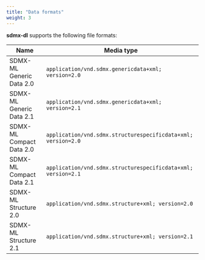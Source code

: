 ```yaml
---
title: "Data formats"
weight: 3
---
```


**sdmx-dl** supports the following file formats:

| Name | Media type |
| --- | --- |
| SDMX-ML Generic Data 2.0 | `application/vnd.sdmx.genericdata+xml; version=2.0` |
| SDMX-ML Generic Data 2.1 | `application/vnd.sdmx.genericdata+xml; version=2.1`  |
| SDMX-ML Compact Data 2.0 | `application/vnd.sdmx.structurespecificdata+xml; version=2.0` |
| SDMX-ML Compact Data 2.1 | `application/vnd.sdmx.structurespecificdata+xml; version=2.1` |
| SDMX-ML Structure 2.0 | `application/vnd.sdmx.structure+xml; version=2.0` |
| SDMX-ML Structure 2.1 | `application/vnd.sdmx.structure+xml; version=2.1` |
